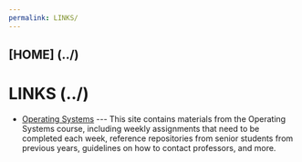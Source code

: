 ```yaml
---
permalink: LINKS/
---
```


## [HOME] (../)

# **LINKS** (../)

* [Operating Systems](https://os.vlsm.org/)
  --- This site contains materials from the Operating Systems course, including weekly assignments that need to be completed each week, reference repositories from senior students from previous years, guidelines on how to contact professors, and more.
